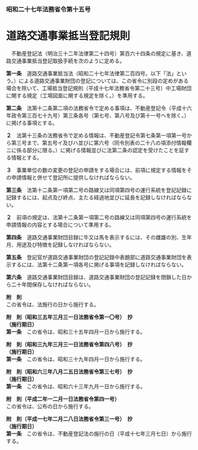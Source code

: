 ### 昭和二十七年法務省令第十五号  
# 道路交通事業抵当登記規則  
　不動産登記法（明治三十二年法律第二十四号）第百六十四条の規定に基き、道路交通事業抵当登記取扱手続を次のように定める。  
  
**第一条**　道路交通事業抵当法（昭和二十七年法律第二百四号。以下「法」という。）による道路交通事業財団の登記については、この省令に別段の定めがある場合を除いて、工場抵当登記規則（平成十七年法務省令第二十三号）中工場財団に関する規定（工場図面に関する規定を除く。）を準用する。  
  
**第二条**　法第十二条第二項の法務省令で定める事項は、不動産登記令（平成十六年政令第三百七十九号）第三条各号（第七号、第八号及び第十一号ヘを除く。）に掲げる事項とする。  
  
**２**　法第十三条の法務省令で定める情報は、不動産登記令第七条第一項第一号から第三号まで、第五号イ及びハ並びに第六号（同令別表の二十八の項添付情報欄ニに係る部分に限る。）に掲げる情報並びに法第二条の認定を受けたことを証する情報とする。  
  
**３**　事業単位の数の変更の登記の申請をする場合には、前項に規定する情報をその申請情報と併せて登記所に提供しなければならない。  
  
**第三条**　法第十二条第一項第二号の路線又は同項第四号の運行系統を登記記録に記録するには、起点及び終点、主たる経過地並びに延長を記録しなければならない。  
  
**２**　前項の規定は、法第十二条第一項第二号の路線又は同項第四号の運行系統を申請情報の内容とする場合について準用する。  
  
**第四条**　道路交通事業財団目録に牛又は馬を表示するには、その雌雄の別、生年月、用途及び特徴を記録しなければならない。  
  
**第五条**　登記官が道路交通事業財団の登記記録中表題部に道路交通事業財団を表示するには、法第十二条第一項各号に掲げる事項を記録しなければならない。  
  
**第六条**　道路交通事業財団目録は、道路交通事業財団の登記記録を閉鎖した日から二十年間保存しなければならない。  
  
**附　則**  
この省令は、法施行の日から施行する。  
  
**附　則（昭和三五年三月三一日法務省令第一〇号）　抄**  
**（施行期日）**  
**第一条**　この省令は、昭和三十五年四月一日から施行する。  
  
**附　則（昭和三九年三月三一日法務省令第四八号）　抄**  
**（施行期日）**  
**第一条**　この省令は、昭和三十九年四月一日から施行する。  
  
**附　則（昭和六三年八月二五日法務省令第三七号）　抄**  
**（施行期日）**  
**第一条**　この省令は、昭和六十三年九月一日から施行する。  
  
**附　則（平成二年一二月一日法務省令第四一号）**  
この省令は、公布の日から施行する。  
  
**附　則（平成一七年二月二八日法務省令第三一号）　抄**  
**（施行期日）**  
**第一条**　この省令は、不動産登記法の施行の日（平成十七年三月七日）から施行する。  
  
